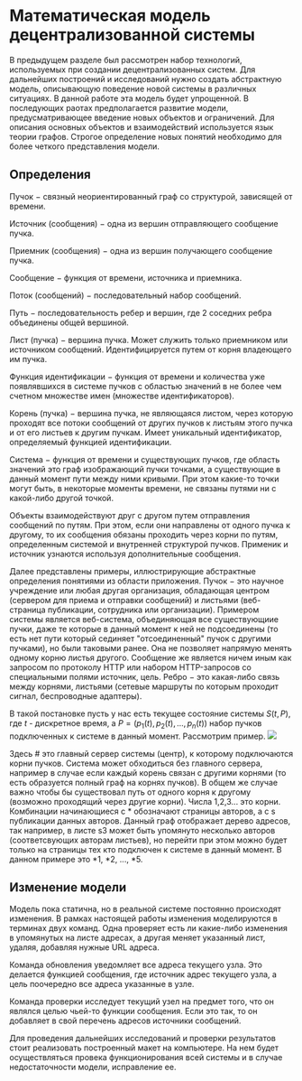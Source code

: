 # Математическая модель децентрализованной системы

В предыдущем разделе был рассмотрен набор технологий, используемых при создании децентрализованных систем. Для дальнейших построений и исследований нужно создать абстрактную модель, описывающую поведение новой системы в различных ситуациях. В данной работе эта модель будет упрощенной. В последующих раотах предполагается развитие модели, предусматривающее введение новых объектов и ограничений. Для описания основных объектов и взаимодействий используется язык теории графов. Строгое определение новых понятий необходимо для более четкого представления модели.

## Определения

Пучок $-$ связный неориентированный граф со структурой, зависящей от времени.

Источник (сообщения) $-$ одна из вершин отправляющего сообщение пучка.

Приемник (сообщения) $-$ одна из вершин получающего сообщение пучка.

Сообщение $-$ функция от времени, источника и приемника.

Поток (сообщений) $-$ последовательный набор сообщений.

Путь $-$ последовательность ребер и вершин, где 2 соседних ребра объединены общей вершиной.

Лист (пучка) $-$ вершина пучка. Может служить только приемником или источником сообщений. Идентифицируется путем от корня владеющего им пучка.

Функция идентификации $-$ функция от времени и количества уже появлявшихся в системе пучков с областью значений в не более чем счетном множестве имен (множестве идентификаторов).

Корень (пучка) $-$ вершина пучка, не являющаяся листом, через которую проходят все потоки сообщений от других пучков к листьям этого пучка и от его листьев к другим пучкам. Имеет уникальный идентификатор, определяемый функцией идентификации.

Система $-$ функция от времени и существующих пучков, где область значений это граф изображающий пучки точками, а существующие в данный момент пути между ними кривыми. При этом какие-то точки могут быть, в некоторые моменты времени, не связаны путями ни с какой-либо другой точкой.

Объекты взаимодействуют друг с другом путем отправления сообщений по путям. При этом, если они направлены от одного пучка к другому, то их сообщения обязаны проходить через корни по путям, определенным системой и внутренней структурой пучков. Применик и источник узнаются используя дополнительные сообщения.

Далее представлены примеры, иллюстрирующие абстрактные определения
понятиями из области приложения. Пучок $-$ это научное учреждение или любая другая организация, обладающая центром (сервером для приема и отправки сообщений) и листьями (веб-страница публикации, сотрудника или организации). Примером системы является веб-система, объединяющая все существующиие пучки, даже те которые в данный момент к ней не подсоединены (то есть нет пути который сединяет "отсоединенный" пучок с другими пучками), но были таковыми ранее. Она не позволяет напрямую менять одному корню листья другого. Сообщение же является ничем иным как запросом по протоколу HTTP или набором HTTP-запросов со специальными полями источник, цель. Ребро $-$ это какая-либо связь между корнями, листьями (сетевые маршруты по которым проходит сигнал, беспроводные адаптеры).

В такой постановке пусть у нас есть текущее состояние системы $S(t, P)$, где $t$ - дискретное время, а $P = (p_1(t), p_2(t), ..., p_n(t))$ набор пучков подключенных к системе в данный момент. 
Рассмотрим пример. ![](g)

Здесь # это главный сервер системы (центр), к которому подключаются корни пучков. Система может обходиться без главного сервера, например в случае если каждый корень связан с другими корнями (то есть образуется полный граф на корнях пучков). В общем же случае важно чтобы бы существовал путь от одного корня к другому (возможно проходящий через другие корни). Числа 1,2,3... это корни. Комбинации начинающиеся с \* обозначают страницы авторов, а с s публикации данных авторов. Данный граф отображает дерево адресов, так например, в листе s3 может быть упомянуто несколько авторов (соответсвующих авторам листьев), но перейти при этом можно будет только на страницы тех кто подключен к системе в данный момент. В данном примере это \*1, \*2, ..., \*5.

## Изменение модели
Модель пока статична, но в реальной системе постоянно происходят изменения. В рамках настоящей работы изменения моделируются в терминах двух команд. Одна проверяет есть ли какие-либо изменения в упомянутых на листе адресах, а другая меняет указанный лист, удаляя, добавляя нужные URL адреса. 

Команда обновления уведомляет все адреса текущего узла. Это делается функцией сообщения, где источник адрес текущего узла, а цель поочередно все адреса указанные в узле.

Команда проверки исследует текущий узел на предмет того, что он являлся целью чьей-то функции сообщения. Если это так, то он добавляет в свой перечень адресов источники сообщений.

Для проведения дальнейших исследований и проверки результатов стоит реализовать построенный макет на компьютере. На нем будет осуществляться провека функционирования всей системы и в случае недостаточности модели, исправление ее.

